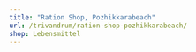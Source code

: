```yaml
---
title: "Ration Shop, Pozhikkarabeach"
url: /trivandrum/ration-shop-pozhikkarabeach/
shop: Lebensmittel
---
```

